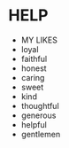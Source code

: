 # HELP

- MY LIKES
- loyal
- faithful
- honest
- caring
- sweet
- kind
- thoughtful
- generous
- helpful
- gentlemen
